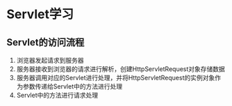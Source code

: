 # Servlet学习
## Servlet的访问流程
 1. 浏览器发起请求到服务器
 2. 服务器接收到浏览器的请求进行解析，创建HttpServletRequest对象存储数据
 3. 服务器调用对应的Servlet进行处理，并将HttpServletRequest的实例对象作为参数传递给Servlet中的方法进行处理
 4. Servlet中的方法进行请求处理
